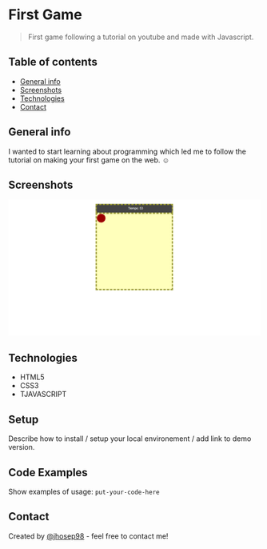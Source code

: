 # First Game

> First game following a tutorial on youtube and made with Javascript.

## Table of contents

- [General info](#general-info)
- [Screenshots](#screenshots)
- [Technologies](#technologies)
- [Contact](#contact)

## General info

I wanted to start learning about programming which led me to follow the tutorial on making your first game on the web. :relaxed:

## Screenshots

![Game screenshot](./img/game1.png)

## Technologies

- HTML5
- CSS3
- TJAVASCRIPT

## Setup

Describe how to install / setup your local environement / add link to demo version.

## Code Examples

Show examples of usage:
`put-your-code-here`

## Contact

Created by [@jhosep98](https://jhosep98.github.io/Portfolio2020jdb/) - feel free to contact me!
